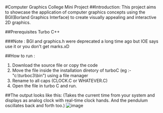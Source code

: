 #Computer Graphics College Mini Project
##Introduction:
  This project aims to showcase the application of computer graphics concepts using the BGI(Borland Graphics Interface) to create visually appealing and interactive 2D     graphics.

##Prerequisites
  Turbo C++

###Note : BGI and graphics.h were deprecated a long time ago but IOE says use it or you don't get marks.xD

##How to run :
  1. Download the source file or copy the code
  2. Move the file inside the installation diretory of turboC (eg :- "c:\turboc3\bin\") using a file manager  
  3. Rename to all caps (CLOCK.C or WHATEVER.C)
  4. Open the file in turbo C and run.

##The output looks like this:
  (Takes the current time from your system and displays as analog clock with real-time clock hands.
  And the pendulum oscillates back and forth too.)
![image](https://user-images.githubusercontent.com/85874935/216230994-7ac34f50-c2cf-4038-989b-e019ba468164.png)
